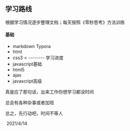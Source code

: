## 学习路线

根据学习情况逐步整理文档；每天按照《零秒思考》方法训练

#### 基础

- markdown Typora
- html
- css3                                < -------- 学习进度
- javascript基础
- html5
- ajax
- javascript高级



真是应了那句话，出来工作你想学习都没时间

总会有各种杂事或者加班

总之，先行动吧，时间不等人

​																																2021/4/14



